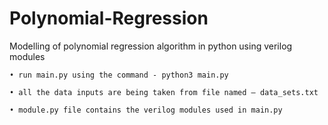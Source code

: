 ﻿# Polynomial-Regression
Modelling of polynomial regression algorithm in python using verilog modules

    • run main.py using the command - python3 main.py
      
    • all the data inputs are being taken from file named – data_sets.txt
      
    • module.py file contains the verilog modules used in main.py
